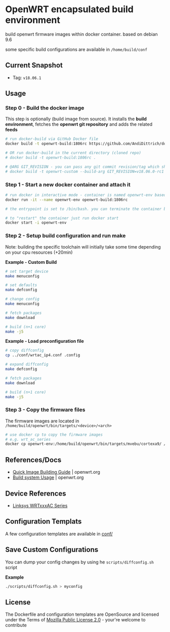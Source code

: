 OpenWRT encapsulated build environment
========================================

build openwrt firmware images within docker container. based on debian 9.6

some specific build configurations are available in `/home/build/conf`

Current Snapshot
-------------------

* Tag: `v18.06.1`

Usage
-------------------

### Step 0 - Build the docker image ###

This step is optionally (build image from source). It installs the **build environment**, fetches the **openwrt git repository** and adds the related **feeds**

```bash
# run docker-build via GitHub Docker file
docker build -t openwrt-build:1806rc https://github.com/AndiDittrich/dockerfiles.git#master:openwrt-build

# OR run docker-build in the current directory (cloned repo)
# docker build -t openwrt-build:1806rc .

# @ARG GIT_REVISION - you can pass any git commit revision/tag which should be checked-out
# docker build -t openwrt-custom --build-arg GIT_REVISION=v18.06.0-rc1 https://github.com/AndiDittrich/dockerfiles.git#master:openwrt-build
```

### Step 1 - Start a new docker container and attach it ###

```bash
# run docker in interactive mode - container is named openwrt-env based on previous created image
docker run -it --name openwrt-env openwrt-build:1806rc

# the entrypoint is set to /bin/bash. you can terminate the container by typing "exit<enter>"

# to "restart" the container just run docker start
docker start -i openwrt-env
```

### Step 2 - Setup build configuration and run make ###

Note: building the specific toolchain will initially take some time depending on your cpu resources (+20min)

**Example - Custom Build**

```bash
# set target device
make menuconfig

# set defaults
make defconfig

# change config
make menuconfig

# fetch packages
make download

# build (n+1 core)
make -j5
```

**Example - Load preconfiguration file**

```bash
# copy diffconfig
cp ../conf/wrtac_ip4.conf .config

# expand diffconfig
make defconfig

# fetch packages
make download

# build (n+1 core)
make -j5
```

### Step 3 - Copy the firmware files ###

The firmware images are located in `/home/build/openwrt/bin/targets/<device>/<arch>`

```bash
# use docker cp to copy the firmware images
# e.g. wrt_ac_series
docker cp openwrt-env:/home/build/openwrt/bin/targets/mvebu/cortexa9/ /tmp/openwrtbuild
```

References/Docs
-------------------

* [Quick Image Building Guide](https://openwrt.org/docs/guide-developer/quickstart-build-images) | openwrt.org
* [Build system Usage](https://openwrt.org/docs/guide-developer/build-system/use-buildsystem) | openwrt.org


Device References 
-------------------

* [Linksys WRTxxxAC Series](https://openwrt.org/toh/linksys/wrt_ac_series)

Configuration Templats
-------------------

A few configuration templates are available in [conf/](conf/)

Save Custom Configurations
----------------------------

You can dump your config changes by using he `scripts/diffconfig.sh` script

**Example**

```bash
./scripts/diffconfig.sh > myconfig
```

License
------------------------------
The Dockerfile and configuration templates are OpenSource and licensed under the Terms of [Mozilla Public License 2.0](https://opensource.org/licenses/MPL-2.0) - your're welcome to contribute